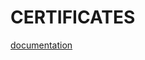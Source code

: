 # CERTIFICATES <!-- omit in toc -->

[documentation](https://ubuntu.com/server/docs/security-certificates)
